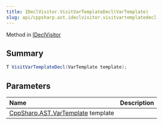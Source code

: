 ```yaml
---
title: IDeclVisitor.VisitVarTemplateDecl(VarTemplate)
slug: api/cppsharp.ast.ideclvisitor.visitvartemplatedecl
---
```

Method in [IDeclVisitor](/api/cppsharp/ast/ideclvisitor)

## Summary



```csharp
T VisitVarTemplateDecl(VarTemplate template);
```

## Parameters

|Name|Description|
|:---|:---|
|[CppSharp.AST.VarTemplate](/api/cppsharp/ast/vartemplate) template||

